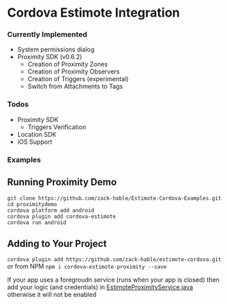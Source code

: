 # Cordova Estimote Integration 

### Currently Implemented
* System permissions dialog
* Proximity SDK (v0.6.2)
	* Creation of Proximity Zones
	* Creation of Proximity Observers
	* Creation of Triggers (experimental)
	* Switch from Attachments to Tags
### Todos
* Proximity SDK
    * Triggers Verification
* Location SDK
* iOS Support
### Examples

## Running Proximity Demo
`git clone https://github.com/zack-hable/Estimote-Cordova-Examples.git`\
`cd proximitydemo`\
`cordova platform add android`\
`cordova plugin add cordova-estimote`\
`cordova run android`

## Adding to Your Project
`cordova plugin add https://github.com/zack-hable/estimote-cordova.git`
or from NPM
`npm i cordova-estimote-proximity --save`

If your app uses a foregroudn service (runs when your app is closed) then add your logic (and credentials) in [EstimoteProximityService.java](src/android/EstimoteProximityService.java)\
otherwise it will not be enabled